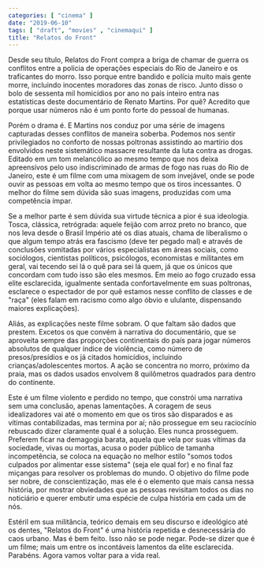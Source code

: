 ```yaml
---
categories: [ "cinema" ]
date: "2019-06-10"
tags: [ "draft", "movies" , "cinemaqui" ]
title: "Relatos do Front"
---
```

Desde seu título, Relatos do Front compra a briga de chamar de guerra os
conflitos entre a polícia de operações especiais do Rio de Janeiro e
os traficantes do morro. Isso porque entre bandido e polícia muito mais
gente morre, incluindo inocentes moradores das zonas de risco. Junto disso
o bolo de sessenta mil homicídios por ano no país inteiro entra nas
estatísticas deste documentário de Renato Martins. Por quê? Acredito
que porque usar números não é um ponto forte do pessoal de humanas.

Porém o drama é. E Martins nos conduz por uma série de imagens
capturadas desses conflitos de maneira soberba. Podemos nos sentir
privilegiados no conforto de nossas poltronas assistindo ao martírio
dos envolvidos neste sistemático massacre resultante da luta contra
as drogas. Editado em um tom melancólico ao mesmo tempo que nos deixa
apreensivos pelo uso indiscriminado de armas de fogo nas ruas do Rio de
Janeiro, este é um filme com uma mixagem de som invejável, onde se pode
ouvir as pessoas em volta ao mesmo tempo que os tiros incessantes. O
melhor do filme sem dúvida são suas imagens, produzidas com uma
competência ímpar.

Se a melhor parte é sem dúvida sua virtude técnica a pior é sua
ideologia. Tosca, clássica, retrógrada: aquele feijão com arroz preto
no branco, que nos leva desde o Brasil Império até os dias atuais,
chama de liberalismo o que algum tempo atrás era fascismo (deve ter
pegado mal) e através de conclusões vomitadas por vários especialistas
em áreas sociais, como sociólogos, cientistas políticos, psicólogos,
economistas e militantes em geral, vai tecendo sei lá o quê para sei
lá quem, já que os únicos que concordam com tudo isso são eles
mesmos. Em meio ao fogo cruzado essa elite esclarecida, igualmente
sentada confortavelmente em suas poltronas, esclarece o espectador de
por quê estamos nesse conflito de classes e de "raça" (eles falam em
racismo como algo óbvio e ululante, dispensando maiores explicações).

Aliás, as explicações neste filme sobram. O que faltam são dados
que prestem. Excetos os que convém à narrativa do documentário,
que se aproveita sempre das proporções continentais do país para
jogar números absolutos de qualquer índice de violência, como
número de presos/presídios e os já citados homicídios, incluindo
crianças/adolescentes mortos. A ação se concentra no morro, próximo
da praia, mas os dados usados envolvem 8 quilômetros quadrados para
dentro do continente.

Este é um filme violento e perdido no tempo, que constrói uma
narrativa sem uma conclusão, apenas lamentações. A coragem de seus
idealizadores vai até o momento em que os tiros são disparados e as
vítimas contabilizadas, mas termina por aí; não prossegue em seu
raciocínio rebuscado dizer claramente qual é a solução. Eles nunca
prosseguem. Preferem ficar na demagogia barata, aquela que vela por
suas vítimas da sociedade, vivas ou mortas, acusa o poder público
de tamanha incompetência, se coloca na equação no melhor estilo
"somos todos culpados por alimentar esse sistema" (seja ele qual for)
e no final faz miçangas para resolver os problemas do mundo. O objetivo
do filme pode ser nobre, de conscientização, mas ele é o elemento
que mais cansa nessa história, por mostrar obviedades que as pessoas
revisitam todos os dias no noticiário e querer embutir uma espécie de
culpa história em cada um de nós.

Estéril em sua militância, teórico demais em seu discurso e
ideológico até os dentes, "Relatos do Front" é uma história repetida
e desnecessária do caos urbano. Mas é bem feito. Isso não se pode
negar. Pode-se dizer que é um filme; mais um entre os incontáveis
lamentos da elite esclarecida. Parabéns. Agora vamos voltar para a vida
real.

